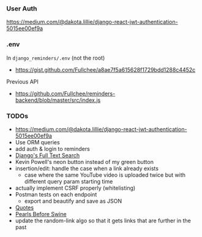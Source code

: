 ### User Auth
https://medium.com/@dakota.lillie/django-react-jwt-authentication-5015ee00ef9a

### .env
In `django_reminders/.env` (not the root)
* https://gist.github.com/Fullchee/a8ae7f5a615628f1729bdd1288c4452c

Previous API
* https://github.com/Fullchee/reminders-backend/blob/master/src/index.js

### TODOs
* https://medium.com/@dakota.lillie/django-react-jwt-authentication-5015ee00ef9a
* Use ORM queries
* add auth & login to reminders
* [Django's Full Text Search](https://docs.djangoproject.com/en/3.2/ref/contrib/postgres/search/)
* Kevin Powell's neon button instead of my green button
* insertion/edit: handle the case when a link already exists
   * case where the same YouTube video is uploaded twice but with different query param starting time
* actually implement CSRF properly (whitelisting)
* Postman tests on each endpoint
   * export and beautify and save as JSON
* [Quotes](https://docs.google.com/document/d/1Jyacu6CO1NjgtO17r9vORFg3yML1td2NTnNnBCPLTEc/edit#bookmark=id.s5flor9nxcny)
* [Pearls Before Swine](https://drive.google.com/drive/u/0/folders/0BzXAmMBrEg0MTUpiNG0wMk1BazQ)
* update the random-link algo so that it gets links that are further in the past
